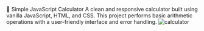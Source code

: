 🧮 Simple JavaScript Calculator
A clean and responsive calculator built using vanilla JavaScript, HTML, and CSS. This project performs basic arithmetic operations with a user-friendly interface and error handling.
![calculator](https://github.com/user-attachments/assets/51ba367b-74b0-4beb-96f6-84e7255ab5f4)
